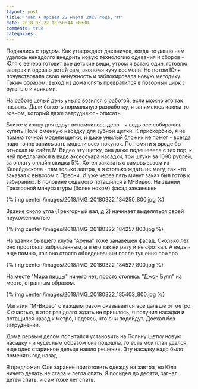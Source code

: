 ```yaml
---
layout: post
title: "Как я провёл 22 марта 2018 года, Чт"
date: 2018-03-22 16:50:44 +0300
comments: true
categories: 
---
```

Поднялись с трудом. Как утверждает дневничок, когда-то давно нам удалось ненадолго внедрить новую технологию одевания и сборов - Юля с вечера готовит все детские вещи, утром я встаю один, готовлю завтрак и одеваю детей сам, экономя кучу времени. Но потом Юля почувствовала свою ненужность и заблокировала новую методику. Таким образом, выход из дома опять превратился в позорный цирк с руганью и криками.

На работе целый день уныло возился с работой, если можно это так назвать. Дали бы хоть нормальную разработку, я занимаюсь каким-то говном, который даже затрудняюсь описать.

Ближе к концу дня вдруг вспомнилось дело - я ведь все собираюсь купить Поле сменную насадку для зубной щетки. К прискорбию, я не помню точной модели щетки, и даже унылый бложик не помог - всегда надо точно записывать модели всех покупок. По памяти я вроде бы отыскал на сайте М-Видео эту щетку, она даже подешевела с тех пор, к ней предлагаюся в виде аксессуара насадки, три штуки за 1090 рублей, за оплату онлайн скидка 5%. Хотел заказать с самовывозом из Калейдоскопа - там только завтра, а я столько ждать не могу, так что заказал с вывозом с Пресни.  И уже через пять минут заказ был готов к забиранию. В половине седьмого потащился в М-Видео. На здании Трехгорной мануфактуры (более новом) фасад занавешен

{% img center /images/2018/IMG_20180322_184250_800.jpg %}

Здание около угла (Трехгорный вал, д.2) начинает выделяться своей неухоженностью

{% img center /images/2018/IMG_20180322_184257_800.jpg %}

На здании бывшего клуба "Арена" тоже занавешен фасад. Сколько лет оно простоялл заброшенным, а я его так ни разу и не сфоткал. А ведь я еще помню, как оно стояло обледеневшим после тушения пожара

{% img center /images/2018/IMG_20180322_184527_800.jpg %}

На месте "Мира пиццы" ничего нет, просто стоянка. "Джон Булл" на месте, странным образом.

{% img center /images/2018/IMG_20180322_185403_800.jpg %}

Магазин "М-Видео" с каждым разом оказывается все дальше от метро. К счастью, в этот раз долго ждать не пришлось, я получил насадки и потащился назад к метро, надеясь, что они подойдут. Доехал без затруднений.

Дома первым делом попытался установить на Полину щетку новую насадку - и чудесным образом она подошла, то есть мой план удался, еще одно старинное дельце нашло решение. Эту насадку надо было поменять год назад.

Я предложил Юле заранее приготовить одежду на завтра, но Юля ничего делать не стала и легла спать. Я посидел до десяти, загнал детей спать, и сам тоже лег спать.